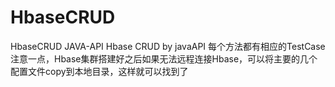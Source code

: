 # HbaseCRUD
HbaseCRUD JAVA-API
Hbase CRUD by javaAPI
每个方法都有相应的TestCase
注意一点，Hbase集群搭建好之后如果无法远程连接Hbase，可以将主要的几个配置文件copy到本地目录，这样就可以找到了
